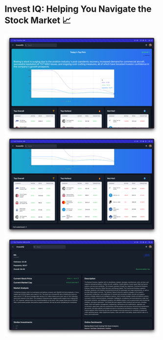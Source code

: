 # Invest IQ: Helping You Navigate the Stock Market 📈

![Image 1](/public/img_1.png)
![Image 2](/public/img_2.png)
![Image 3](/public/img_3.png)
